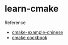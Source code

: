 # learn-cmake

Reference

- [cmake-example-chinese](https://github.com/SFUMECJF/cmake-examples-Chinese/tree/main/01-basic)
- [cmake cookbook](https://www.bookstack.cn/read/CMake-Cookbook/README.md) 

